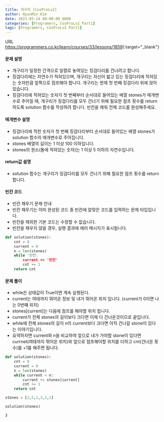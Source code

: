 ```yaml
---
title: 개구리 [CosProLv2]
author: HyunMin Kim
date: 2021-05-24 00:00:00 0000
categories: [Programers, CosProLv2 Part1]
tags: [Programers, CosProLv2 Part1]
---
```


URL <https://programmers.co.kr/learn/courses/33/lessons/1859>{:target="_blank"}

#### 문제 설명
- 개구리가 일정한 간격으로 일렬로 놓여있는 징검다리를 건너려고 합니다.
- 징검다리에는 자연수가 적혀있으며, 개구리는 자신이 밟고 있는 징검다리에 적혀있는 숫자만큼 앞쪽으로 점프해야 합니다. 개구리는 현재 첫 번째 징검다리 위에 앉아있습니다.
- 징검다리에 적혀있는 숫자가 첫 번째부터 순서대로 들어있는 배열 stones가 매개변수로 주어질 때, 개구리가 징검다리를 모두 건너기 위해 필요한 점프 횟수를 return 하도록 solution 함수를 작성하려 합니다. 빈칸을 채워 전체 코드를 완성해주세요.

#### 매개변수 설명
- 징검다리에 적힌 숫자가 첫 번째 징검다리부터 순서대로 들어있는 배열 stones가 solution 함수의 매개변수로 주어집니다.
- stones 배열의 길이는 1 이상 100 이하입니다.
- stones의 원소(돌에 적혀있는 숫자)는 1 이상 5 이하의 자연수입니다.

#### return값 설명
- solution 함수는 개구리가 징검다리를 모두 건너기 위해 필요한 점프 횟수를 return 합니다.

#### 빈칸 코드
- 빈칸 채우기 문제 안내
- 빈칸 채우기는 이미 완성된 코드 중 빈칸에 알맞은 코드를 입력하는 문제 타입입니다.
- 빈칸을 제외한 기본 코드는 수정할 수 없습니다.
- 빈칸을 채우지 않을 경우, 실행 결과에 에러 메시지가 표시됩니다.

```python
def solution(stones):
    cnt = 0
    current = 0
    n = len(stones)
    while '빈칸:
        current += '빈칸'
        cnt += 1
    return cnt
```

#### 문제 풀이
- while은 상태값이 True이면 계속 실행된다.
- current는 여태까지 뛰어온 정보 및 내가 뛰어온 위치 입니다. (current가 0이면 나는 0번쨰 위치)
- stones[current]는 다음에 점프를 해야할 위치 힙니다.
- current가 전체 stones의 길이보다 크다면 이제 다 건너온것이므로 끝입니다.
- while에 전체 stones의 길이 n이 current보다 크다면 아직 건너갈 stone이 있다는 이야기입니다.
- 요약하자면 current와 n을 비교하여 앞으로 내가 가야할 stone이 있다면 currnet(여태까지 뛰어온 위치)와 앞으로 점프해야할 위치를 더하고 cnt(건너온 횟수)를 +1를 해주면 됩니다.


```python
def solution(stones):
    cnt = 0
    current = 0
    n = len(stones)
    while current < n:
        current += stones[current]
        cnt += 1
    return cnt
```


```python
stones = [2,5,1,3,2,1]
```


```python
solution(stones)
```




    3




```python

```
